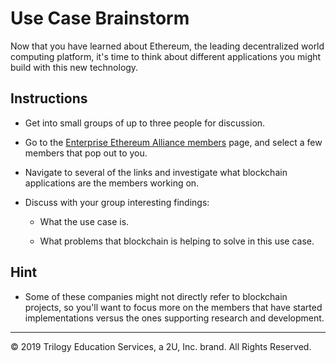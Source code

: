 # Use Case Brainstorm

Now that you have learned about Ethereum, the leading decentralized world computing platform, it's time to think about different applications you might build with this new technology.

## Instructions

* Get into small groups of up to three people for discussion.

* Go to the [Enterprise Ethereum Alliance members](https://entethalliance.org/members/) page, and select a few members that pop out to you.

* Navigate to several of the links and investigate what blockchain applications are the members working on.

* Discuss with your group interesting findings:

  * What the use case is.

  * What problems that blockchain is helping to solve in this use case.

## Hint

* Some of these companies might not directly refer to blockchain projects, so you'll want to focus more on the members that have started implementations versus the ones supporting research and development.

---
© 2019 Trilogy Education Services, a 2U, Inc. brand. All Rights Reserved.
